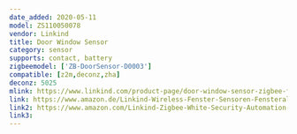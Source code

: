 ```yaml
---
date_added: 2020-05-11
model: ZS110050078
vendor: Linkind
title: Door Window Sensor
category: sensor
supports: contact, battery
zigbeemodel: ['ZB-DoorSensor-D0003']
compatible: [z2m,deconz,zha]
deconz: 5025
mlink: https://www.linkind.com/product-page/door-window-sensor-zigbee-for-use-with-linkind-smart-device
link: https://www.amazon.de/Linkind-Wireless-Fenster-Sensoren-Fensteralarm/dp/B07YFF2Q4P
link2: https://www.amazon.com/Linkind-Zigbee-White-Security-Automation-Required/dp/B07W49TS34
link3: 
---
```

